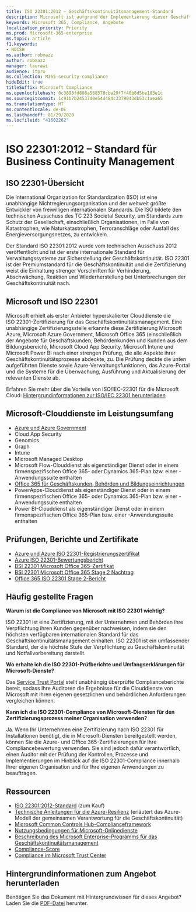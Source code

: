 ```yaml
---
title: ISO 22301:2012 – Geschäftskontinuitätsmanagement-Standard
description: Microsoft ist aufgrund der Implementierung dieser Geschäftskontinuitätsmanagement-Standards zertifiziert.
keywords: Microsoft 365, Compliance, Angebote
localization_priority: Priority
ms.prod: Microsoft-365-enterprise
ms.topic: article
f1.keywords:
- NOCSH
ms.author: robmazz
author: robmazz
manager: laurawi
audience: itpro
ms.collection: M365-security-compliance
hideEdit: true
titleSuffix: Microsoft Compliance
ms.openlocfilehash: 0c3898fd808a588578cba29f7f40b8d5be183e1c
ms.sourcegitcommit: 1c91b7b24537d0e54d484c3379043db53c1aea65
ms.translationtype: HT
ms.contentlocale: de-DE
ms.lasthandoff: 01/29/2020
ms.locfileid: "41602262"
---
```

# <a name="iso-223012012-business-continuity-management-standard"></a>ISO 22301:2012 – Standard für Business Continuity Management 

## <a name="iso-22301-overview"></a>ISO 22301-Übersicht

Die International Organization for Standardization (ISO) ist eine unabhängige Nichtregierungsorganisation und der weltweit größte Entwickler von freiwilligen internationalen Standards. Die ISO bildete den technischen Ausschuss des TC 223 Societal Security, um Standards zum Schutz der Gesellschaft, einschließlich Organisationen, im Falle von Katastrophen, wie Naturkatastrophen, Terroranschläge oder Ausfall des Energieversorgungsnetzes, zu entwickeln.

Der Standard ISO 22301:2012 wurde vom technischen Ausschuss 2012 veröffentlicht und ist der erste internationale Standard für Verwaltungssysteme zur Sicherstellung der Geschäftskontinuität. ISO 22301 ist der Premiumstandard für die Geschäftskontinuität und die Zertifizierung weist die Einhaltung strenger Vorschriften für Verhinderung, Abschwächung, Reaktion und Wiederherstellung bei Unterbrechungen der Geschäftskontinuität nach.

## <a name="microsoft-and-iso-22301"></a>Microsoft und ISO 22301

Microsoft erhielt als erster Anbieter hyperskalierter Clouddienste die ISO 22301-Zertifizierung für das Geschäftskontinuitätsmanagement. Eine unabhängige Zertifizierungsstelle erkannte diese Zertifizierung Microsoft Azure, Microsoft Azure Government, Microsoft Office 365 (einschließlich der Angebote für Geschäftskunden, Behördenkunden und Kunden aus dem Bildungsbereich), Microsoft Cloud App Security, Microsoft Intune und Microsoft Power BI nach einer strengen Prüfung, die alle Aspekte ihrer Geschäftskontinuitätsprozesse abdeckte, zu. Die Prüfung deckte die unten aufgeführten Dienste sowie Azure-Verwaltungsfunktionen, das Azure-Portal und die Systeme für die Überwachung, Ausführung und Aktualisierung der relevanten Dienste ab.

Erfahren Sie mehr über die Vorteile von ISO/IEC-22301 für die Microsoft Cloud: [Hintergrundinformationen zur ISO/IEC 22301 herunterladen](https://aka.ms/iso22301-backgrounder)

## <a name="microsoft-in-scope-cloud-services"></a>Microsoft-Clouddienste im Leistungsumfang

- [Azure und Azure Government](https://aka.ms/AzureCompliance)
- Cloud App Security
- Genomics
- Graph
- Intune
- Microsoft Managed Desktop
- Microsoft Flow-Clouddienst als eigenständiger Dienst oder in einem firmenspezifischen Office 365- oder Dynamics 365-Plan bzw. einer -Anwendungssuite enthalten
- [Office 365 für Geschäftskunden, Behörden und Bildungseinrichtungen](https://go.microsoft.com/fwlink/p/?linkid=2077751)
- PowerApps-Clouddienst als eigenständiger Dienst oder in einem firmenspezifischen Office 365- oder Dynamics 365-Plan bzw. einer -Anwendungssuite enthalten
- Power BI-Clouddienst als eigenständiger Dienst oder in einem firmenspezifischen Office 365-Plan bzw. einer -Anwendungssuite enthalten

## <a name="audits-reports-and-certificates"></a>Prüfungen, Berichte und Zertifikate

- [Azure und Azure ISO 22301-Registrierungszertifikat](https://go.microsoft.com/fwlink/p/?linkid=2099078)
- [Azure ISO 22301-Bewertungsbericht](https://go.microsoft.com/fwlink/p/?linkid=2099079)
- [BSI 22301 Microsoft Office 365-Zertifikat](https://go.microsoft.com/fwlink/p/?linkid=2092109)
- [BSI 22301 Microsoft Office 365 Stage 2 Nachtrag](https://go.microsoft.com/fwlink/p/?linkid=2092209)
- [Office 365 ISO 22301 Stage 2-Bericht](https://go.microsoft.com/fwlink/p/?linkid=2092211)

## <a name="frequently-asked-questions"></a>Häufig gestellte Fragen

**Warum ist die Compliance von Microsoft mit ISO 22301 wichtig?**

ISO 22301 ist eine Zertifizierung, mit der Unternehmen und Behörden ihre Verpflichtung ihren Kunden gegenüber nachweisen, indem sie den höchsten verfügbaren internationalen Standard für das Geschäftskontinuitätsmanagement einhalten. ISO 22301 ist ein umfassender Standard, der die höchste Stufe der Verpflichtung zu Geschäftskontinuität und Notfallvorbereitung darstellt.

**Wo erhalte ich die ISO 22301-Prüfberichte und Umfangserklärungen für Microsoft-Dienste?**

Das [Service Trust Portal](https://aka.ms/stphelp) stellt unabhängig überprüfte Complianceberichte bereit, sodass Ihre Auditoren die Ergebnisse für die Clouddienste von Microsoft mit Ihren eigenen gesetzlichen und behördlichen Anforderungen vergleichen können.

**Kann ich die ISO 22301-Compliance von Microsoft-Diensten für den Zertifizierungsprozess meiner Organisation verwenden?**

Ja. Wenn Ihr Unternehmen eine Zertifizierung nach ISO 22301 für Installationen benötigt, die in Microsoft-Diensten bereitgestellt werden, können Sie die Azure- und Office 365-Zertifizierungen für Ihre Compliancebewertung verwenden. Sie sind jedoch dafür verantwortlich, einen Auditor mit der Prüfung der Kontrollen, Prozesse und Implementierungen im Hinblick auf die ISO 22301-Compliance innerhalb Ihrer eigenen Organisation und für Ihre eigenen Anwendungen zu beauftragen.

## <a name="resources"></a>Ressourcen

- [ISO 22301:2012-Standard](https://www.iso.org/iso/home/store/catalogue_tc/catalogue_detail.htm?csnumber=50038) (zum Kauf)
- [Technische Anleitungen für die Azure-Resilienz](https://docs.microsoft.com/azure/architecture/framework/resiliency/overview) (erläutert das Azure-Modell der gemeinsamen Verantwortung für die Geschäftskontinuität)
- [Microsoft Common Controls Hub-Complianceframework](https://www.microsoft.com/trustcenter/common-controls-hub)
- [Nutzungsbedingungen für Microsoft-Onlinedienste](https://aka.ms/Online-Services-Terms)
- [Beschreibung des Microsoft Enterprise-Programms für das Geschäftskontinuitätsmanagement](https://go.microsoft.com/fwlink/p/?linkid=2092212)
- [Compliance-Score](compliance-score.md)
- [Compliance im Microsoft Trust Center](https://www.microsoft.com/trust-center/compliance/compliance-overview)

## <a name="download-the-offering-backgrounder"></a>Hintergrundinformationen zum Angebot herunterladen

Benötigen Sie das Dokument mit Hintergrundwissen für dieses Angebot? Laden Sie die [PDF-Datei](https://download.microsoft.com/download/0/0/9/009B2F34-96F6-4D85-8BDC-238B91A2C6EE/ISO-22301-Compliance.pdf ) herunter.
